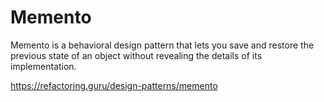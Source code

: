 # Memento

Memento is a behavioral design pattern that lets you save and restore the previous state of an object without revealing the details of its implementation.

https://refactoring.guru/design-patterns/memento